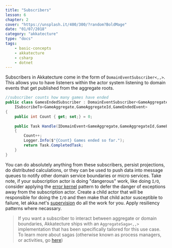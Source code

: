 ```yaml
---
title: "Subscribers"
lesson: 6
chapter: 2
cover: "https://unsplash.it/400/300/?random?BoldMage"
date: "01/07/2018"
category: "akkatecture"
type: "docs"
tags:
    - basic-concepts
    - akkatecture
    - csharp
    - dotnet
---
```

Subscribers in Akkatecture come in the form of `DomainEventSubscriber<,,>`. This allows you to have listeners within the actor system listening to domain events that get published from the aggregate roots.

```csharp
//subscriber counts how many games have ended
public class GamesEndedSubscriber : DomainEventSubscriber<GameAggregate,GameAggregateId,AggregateEvent<GameAggregate, GameAggregateId>>,
    ISubscribeTo<GameAggregate,GameAggregateId,GameEndedEvent>
{
    public int Count { get; set;} = 0;
        
    public Task Handle(IDomainEvent<GameAggregate,GameAggregateId,GameEndedEvent> domainEvent)
    {
        Count++;
        Logger.Info($"{Count} Games ended so far.");
        return Task.CompletedTask;
    }
}
```
You can do absolutely anything from these subscribers, persist projections, do distributed calculations, or they can be used to push data into message queues to notify other domain service boundaries or micro services. Take note, if your subscription actor is doing "dangerous" work, like doing `I/O`, consider applying the [error kernel](https://petabridge.com/blog/how-actors-recover-from-failure-hierarchy-and-supervision/) pattern to defer the danger of exceptions away from the subscription actor. Create a child actor that will be responsible for doing the `I/O` and then make that child actor susceptible to failure, let akka.net's [supervision](http://getakka.net/articles/concepts/supervision.html) do all the work for you. Apply resiliency patterns where necassary.

> If you want a subscriber to interact between aggregate or domain boundaries, Akkatecture ships with an `AggregateSaga<,,>` implementation that has been specifically tailored for this use case. To learn more about sagas (otherwise known as process managers, or activities, go [here](/docs/sagas))